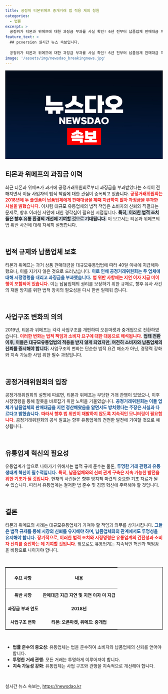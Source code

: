 ```yaml
---
title: 공정위 티몬위메프 중개거래 법 적용 제외 청원
categories:
  - 법률
excerpt: >
  공정위가 티몬과 위메프에 대한 과징금 부과를 사실 확인! 6년 전부터 납품업체 판매대금 지연 정산 문제로 비판이 제기된 가운데, 방치 의혹과 함께 변화된 사업 구조가 주목받고 있습니다. 클릭해서 더 알아보세요!
feature_text: >
  ## pcversion 실시간 뉴스 속보입니다.

  공정위가 티몬과 위메프에 대한 과징금 부과를 사실 확인! 6년 전부터 납품업체 판매대금 지연 정산 문제로 비판이 제기된 가운데, 방치 의혹과 함께 변화된 사업 구조가 주목받고 있습니다. 클릭해서 더 알아보세요!
image: '/assets/img/newsdao_breakingnews.jpg'
---
```


<p><img src="/assets/img/newsdao_breakingnews.jpg" alt="pcversion 속보" /></p>

<h2 data-ke-size="size26">티몬과 위메프의 과징금 이력</h2>

<p data-ke-size="size16">최근 티몬과 위메프가 과거에 공정거래위원회로부터 과징금을 부과받았다는 소식이 전해지면서 이들 사업자의 법적 책임에 대한 관심이 증폭되고 있습니다. <b><span style="color: #ee2323;">공정거래위원회는 2018년에 두 플랫폼이 납품업체에게 판매대금을 제때 지급하지 않아 과징금을 부과한 사실을 밝혔습니다.</span></b> 이처럼 대규모 유통업체의 법적 책임은 소비자의 신뢰와 직결되는 문제로, 향후 이러한 사안에 대한 경각심이 필요한 시점입니다. <b><span style="background-color: #21538527;">특히, 이러한 법적 조치들은 향후 유통 환경의 개선에 기여할 것으로 기대됩니다.</span></b> 이 보고서는 티몬과 위메프의 법 위반 사건에 대해 자세히 설명합니다.</p>

<p data-ke-size="size16">&nbsp;</p>  

<h2 data-ke-size="size26">법적 규제와 납품업체 보호</h2>

<p data-ke-size="size16">티몬과 위메프는 과거 상품 판매대금을 대규모유통업법에 따라 40일 이내에 지급해야 했으나, 이를 지키지 않은 것으로 드러났습니다. <b><span style="color: #1a5490;">이로 인해 공정거래위원회는 두 업체에 대해 시정명령을 내리고 과징금을 부과했습니다.</span></b> <b><span style="color: #ee2323;">법 위반 사항에는 지연 이자 지급 미이행이 포함되어 있습니다.</span></b> 이는 납품업체의 권리를 보장하기 위한 규제로, 향후 유사 사건의 재발 방지를 위한 법적 장치의 필요성을 다시 한번 일깨워 줍니다.</p>

<p data-ke-size="size16">&nbsp;</p> 

<h2 data-ke-size="size26">사업구조 변화의 의의</h2>

<p data-ke-size="size16">2019년, 티몬과 위메프는 각각 사업구조를 개편하여 오픈마켓과 중개업으로 전환하였습니다. <b><span style="color: #ee2323;">이러한 변화는 법적 책임과 소비자 요구에 대한 대응으로 해석됩니다.</span></b> <b><span style="background-color: #21538527;">업태 전환 이후, 이들은 대규모유통업법의 적용을 받지 않게 되었지만, 여전히 소비자와 납품업체의 신뢰를 중시해야 합니다.</span></b> 사업구조의 변화는 단순한 법적 요건 해소가 아닌, 경쟁력 강화와 지속 가능한 사업 위한 필수 과정입니다.</p>

<p data-ke-size="size16">&nbsp;</p> 

<h2 data-ke-size="size26">공정거래위원회의 입장</h2>

<p data-ke-size="size16">공정거래위원회의 설명에 따르면, 티몬과 위메프는 부당한 거래 관행이 있었으나, 이후 시정명령을 통해 잘못을 바로잡기 위한 노력을 기울였습니다. <b><span style="color: #1a5490;">공정거래위원회는 이들 업체가 납품업체의 판매대금을 지연 정산해왔음을 알면서도 방치했다는 주장은 사실과 다르다고 밝혔습니다.</span></b> <b><span style="color: #ee2323;">따라서 향후 법 위반이 재발하지 않도록 지속적인 모니터링이 필요합니다.</span></b> 공정거래위원회의 공식 발표는 향후 유통업계의 건전한 발전에 기여할 것으로 예상됩니다.</p>

<p data-ke-size="size16">&nbsp;</p> 

<h2 data-ke-size="size26">유통업계 혁신의 필요성</h2>

<p data-ke-size="size16">유통업계가 앞으로 나아가기 위해서는 법적 규제 준수는 물론, <b><span style="color: #1a5490;">투명한 거래 관행과 유통 생태계 혁신이 필수적입니다.</span></b> <b><span style="color: #ee2323;">특히, 납품업체와의 신뢰 관계 구축은 지속 가능한 발전을 위한 기초가 될 것입니다.</span></b> 현재의 사건들은 향후 방지책 마련의 중요한 기초 자료가 될 수 있습니다. 따라서 유통업계는 철저한 법 준수 및 경영 혁신에 주력해야 할 것입니다.</p>

<p data-ke-size="size16">&nbsp;</p> 

<h2 data-ke-size="size26">결론</h2>

<p data-ke-size="size16">티몬과 위메프의 사례는 대규모유통업체가 가져야 할 책임과 의무를 상기시킵니다. <b><span style="color: #1a5490;">그들은 법적 규제를 통해 시장의 신뢰를 유지해야 하며, 납품업체와의 관계에서도 투명성을 유지해야 합니다.</span></b> <b><span style="color: #ee2323;">장기적으로, 이러한 법적 조치와 시정명령은 유통업계의 건전성과 소비자 신뢰를 증진하는 데 기여할 것입니다.</span></b> 앞으로도 유통업계는 지속적인 혁신과 책임감을 바탕으로 나아가야 합니다.</p>

<p data-ke-size="size16">&nbsp;</p> 

<table style="border-collapse: collapse; border: 1px solid black; width: 100%;">
    <thead>
        <tr>
            <th style="text-align: center; height: 58px;">주요 사항</th>
            <th style="text-align: center; height: 58px;">내용</th>
        </tr>
    </thead>
    <tbody>
        <tr>
            <td style="text-align: center; height: 38px;"><b>위반 사항</b></td>
            <td style="text-align: center; height: 38px;"><b>판매대금 지급 지연 및 지연 이자 미 지급</b></td>
        </tr>
        <tr>
            <td style="text-align: center; height: 38px;"><b>과징금 부과 연도</b></td>
            <td style="text-align: center; height: 38px;"><b>2018년</b></td>
        </tr>
        <tr>
            <td style="text-align: center; height: 38px;"><b>사업구조 변화</b></td>
            <td style="text-align: center; height: 38px;"><b>티몬: 오픈마켓, 위메프: 중개업</b></td>
        </tr>
    </tbody>
</table>

<p data-ke-size="size16">&nbsp;</p> 

<ul>
    <li><b>법률 준수의 중요성</b>: 유통업체는 법을 준수하여 소비자와 납품업체의 신뢰를 얻어야 합니다.</li>
    <li><b>투명한 거래 관행</b>: 모든 거래는 투명하게 이루어져야 합니다.</li>
    <li><b>지속 가능성 강화</b>: 유통업체는 사업 구조와 관행을 지속적으로 개선해야 합니다.</li>
</ul>

<p data-ke-size="size16">&nbsp;</p> 
실시간 뉴스 속보는, <a href="https://newsdao.kr" rel="dofollow">https://newsdao.kr</a>


